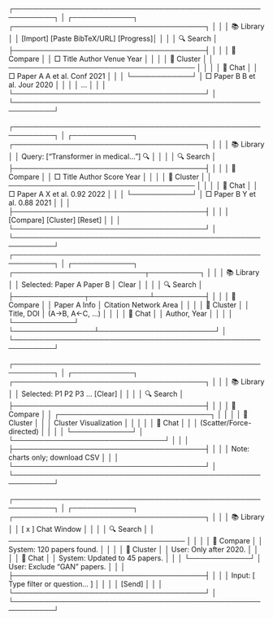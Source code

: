 ┌──────────────────────────────────────────────────────────┐
│ ┌────────────┐ ┌──────────────────────────────────────┐ │
│ │ 📚 Library  │ │ [Import] [Paste BibTeX/URL] [Progress]│ │
│ │ 🔍 Search   │ ├──────────────────────────────────────┤ │
│ │ 🔗 Compare  │ │ □ Title         Author    Venue Year │ │
│ │ 🔳 Cluster  │ │ ───────────────────────────────────── │ │
│ │ 💬 Chat     │ │ □ Paper A       A et al.  Conf 2021 │ │
│ └────────────┘ │ □ Paper B       B et al.  Jour 2020 │ │
│                │ …                                    │ │
│                └──────────────────────────────────────┘ │
└──────────────────────────────────────────────────────────┘


┌──────────────────────────────────────────────────────────┐
│ ┌────────────┐ ┌──────────────────────────────────────┐ │
│ │ 📚 Library  │ │ Query: [“Transformer in medical…”] 🔍 │ │
│ │ 🔍 Search   │ ├──────────────────────────────────────┤ │
│ │ 🔗 Compare  │ │ □ Title       Author    Score  Year  │ │
│ │ 🔳 Cluster  │ │ ───────────────────────────────────── │ │
│ │ 💬 Chat     │ │ □ Paper A     X et al.  0.92  2022 │ │
│ └────────────┘ │ □ Paper B     Y et al.  0.88  2021 │ │
│                ├──────────────────────────────────────┤ │
│                │ [Compare] [Cluster] [Reset]        │ │
│                └──────────────────────────────────────┘ │
└──────────────────────────────────────────────────────────┘
┌──────────────────────────────────────────────────────────┐
│ ┌────────────┐ ┌──────────────────────────┬──────────┐ │
│ │ 📚 Library  │ │ Selected: Paper A  Paper B │ Clear │ │
│ │ 🔍 Search   │ ├──────────────┬────────────┴──────────┤ │
│ │ 🔗 Compare  │ │ Paper A Info │ Citation Network Area │ │
│ │ 🔳 Cluster  │ │ Title, DOI   │ (A→B, A←C, ...)       │ │
│ │ 💬 Chat     │ │ Author, Year │                        │ │
│ └────────────┘ └────────────────┴───────────────────────┘ │
└──────────────────────────────────────────────────────────┘


┌──────────────────────────────────────────────────────────┐
│ ┌────────────┐ ┌──────────────────────────────────────┐ │
│ │ 📚 Library  │ │ Selected: P1 P2 P3 … [Clear]         │ │
│ │ 🔍 Search   │ ├──────────────────────────────────────┤ │
│ │ 🔗 Compare  │ │   ┌──────────────────────────────┐   │ │
│ │ 🔳 Cluster  │ │   │   Cluster Visualization     │   │ │
│ │ 💬 Chat     │ │   │ (Scatter/Force-directed)     │   │ │
│ └────────────┘ │   └──────────────────────────────┘   │ │
│                ├──────────────────────────────────────┤ │
│                │ Note: charts only; download CSV     │ │
│                └──────────────────────────────────────┘ │
└──────────────────────────────────────────────────────────┘


┌──────────────────────────────────────────────────────────┐
│ ┌────────────┐ ┌──────────────────────────────────────┐ │
│ │ 📚 Library  │ │ [ x ] Chat Window                   │ │
│ │ 🔍 Search   │ │ ─────────────────────────────────── │ │
│ │ 🔗 Compare  │ │ System: 120 papers found.           │ │
│ │ 🔳 Cluster  │ │ User: Only after 2020.              │ │
│ │ 💬 Chat     │ │ System: Updated to 45 papers.       │ │
│ └────────────┘ │ User: Exclude “GAN” papers.         │ │
│                ├──────────────────────────────────────┤ │
│                │ Input: [ Type filter or question… ] │ │
│                │ [Send]                              │ │
│                └──────────────────────────────────────┘ │
└──────────────────────────────────────────────────────────┘



